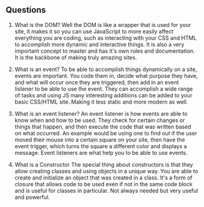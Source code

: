 ## Questions
1. What is the DOM?
Well the DOM is like a wrapper that is used for your site, it makes it so you can use JavaScript to more easily affect everything you are coding, such as interacting with your CSS and HTML to accomplish more dynamic and interactive things. It is also a very important concept to master and has it's own rules and documentation. It is the backbone of making truly amazing sites.

2. What is an event?
To be able to accomplish things dynamically on a site, events are important. You code them in, decide what purpose they have, and what will occur once they are triggered, then add in an event listener to be able to use the event. They can accomplish a wide range of tasks and using JS many interesting additions can be added to your basic CSS/HTML site. Making it less static and more modern as well.

3. What is an event listener?
An event listener is how events are able to know when and how to be used. They check for certain changes or things that happen, and then execute the code that was written based on what occurred. An example would be using one to find out if the user moved their mouse into a certain square on your site, then have the event trigger, which turns the square a different color and displays a message. Event listeners are what help you to be able to use events.

4. What is a Constructor
The special thing about constructors is that they allow creating classes and using objects in a unique way. You are able to create and initialize an object that was created in a class. It's a form of closure that allows code to be used even if not in the same code block and is useful for classes in particular. Not always needed but very useful and powerful.
